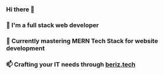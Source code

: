 ### Hi there 👋
### 🔭 I'm a full stack web developer
### 🌱 Currently mastering MERN Tech Stack for website development
### 📫 Crafting your IT needs through [beriz.tech](https://beriz.tech)

<!--
**mrizalrizky/mrizalrizky** is a ✨ _special_ ✨ repository because its `README.md` (this file) appears on your GitHub profile.

Here are some ideas to get you started:

- 🔭 I’m currently working on ...
- 🌱 I’m currently learning ...
- 👯 I’m looking to collaborate on ...
- 🤔 I’m looking for help with ...
- 💬 Ask me about ...
- 📫 How to reach me: ...
- 😄 Pronouns: ...
- ⚡ Fun fact: ...
-->
